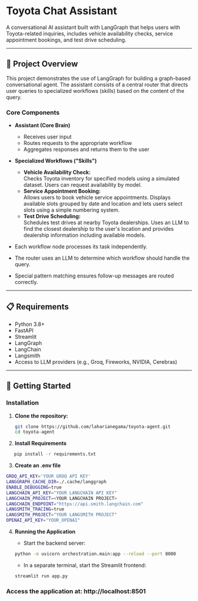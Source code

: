 # Toyota Chat Assistant

A conversational AI assistant built with LangGraph that helps users with Toyota-related inquiries, includes vehicle availability checks, service appointment bookings, and test drive scheduling.

---

## 🚗 Project Overview

This project demonstrates the use of LangGraph for building a graph-based conversational agent. The assistant consists of a central router that directs user queries to specialized workflows (skills) based on the content of the query.

### Core Components

- **Assistant (Core Brain)**

  - Receives user input
  - Routes requests to the appropriate workflow
  - Aggregates responses and returns them to the user

- **Specialized Workflows ("Skills")**

  - **Vehicle Availability Check:**  
    Checks Toyota inventory for specified models using a simulated dataset. Users can request availability by model.
  - **Service Appointment Booking:**  
    Allows users to book vehicle service appointments. Displays available slots grouped by date and location and lets users select slots using a simple numbering system.
  - **Test Drive Scheduling:**  
    Schedules test drives at nearby Toyota dealerships. Uses an LLM to find the closest dealership to the user's location and provides dealership information including available models.

- Each workflow node processes its task independently.
- The router uses an LLM to determine which workflow should handle the query.
- Special pattern matching ensures follow-up messages are routed correctly.

---

## 📋 Requirements

- Python 3.8+
- FastAPI
- Streamlit
- LangGraph
- LangChain
- Langsmith
- Access to LLM providers (e.g., Groq, Fireworks, NVIDIA, Cerebras)

---

## 🚀 Getting Started

### Installation

1. **Clone the repository:**

   ```bash
   git clone https://github.com/laharianegama/toyota-agent.git
   cd toyota-agent

   ```

2. **Install Requirements**

```bash
   pip install -r requirements.txt
```

3. **Create an .env file**

```bash
GROQ_API_KEY='YOUR GROQ API KEY'
LANGGRAPH_CACHE_DIR=./.cache/langgraph
ENABLE_DEBUGGING=true
LANGCHAIN_API_KEY="YOUR LANGCHAIN API KEY"
LANGCHAIN_PROJECT=<YOUR LANGCHAIN PROJECT>
LANGCHAIN_ENDPOINT="https://api.smith.langchain.com"
LANGSMITH_TRACING=true
LANGSMITH_PROJECT="YOUR LANGSMITH PROJECT"
OPENAI_API_KEY="YOUR_OPENAI"
```

4. **Running the Application**
    - Start the backend server:

    ```bash
    python -m uvicorn orchestration.main:app --reload --port 8000
     ```
    - In a separate terminal, start the Streamlit frontend:
      
    ```bash
    streamlit run app.py
     ```

### Access the application at: http://localhost:8501

